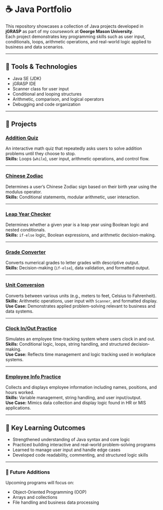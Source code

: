 # ☕ Java Portfolio

This repository showcases a collection of Java projects developed in **jGRASP** as part of my coursework at **George Mason University**.  
Each project demonstrates key programming skills such as user input, conditionals, loops, arithmetic operations, and real-world logic applied to business and data scenarios.

---

## 🧰 Tools & Technologies
- Java SE (JDK)
- jGRASP IDE
- Scanner class for user input
- Conditional and looping structures
- Arithmetic, comparison, and logical operators
- Debugging and code organization

---

## 📂 Projects

### [Addition Quiz](./AdditionQuizWhile/AdditionQuizWhile.java)
An interactive math quiz that repeatedly asks users to solve addition problems until they choose to stop.  
**Skills:** Loops (`while`), user input, arithmetic operations, and control flow.

---

### [Chinese Zodiac](./ChineseZodiac/ChineseZodiac.java)
Determines a user’s Chinese Zodiac sign based on their birth year using the modulus operator.  
**Skills:** Conditional statements, modular arithmetic, user interaction.

---

### [Leap Year Checker](./LeapYear/LeapYear.java)
Determines whether a given year is a leap year using Boolean logic and nested conditionals.  
**Skills:** `if-else` logic, Boolean expressions, and arithmetic decision-making.

---

### [Grade Converter](./GradeConverter/GradeConverter.java)
Converts numerical grades to letter grades with descriptive output.  
**Skills:** Decision-making (`if-else`), data validation, and formatted output.

---

### [Unit Conversion](./UnitConversion/UnitConversion.java)
Converts between various units (e.g., meters to feet, Celsius to Fahrenheit).  
**Skills:** Arithmetic operations, user input with `Scanner`, and formatted display.  
**Use Case:** Demonstrates applied problem-solving relevant to business and data systems.

---

### [Clock In/Out Practice](./ClockInOutPractice/ClockInOutPractice.java)
Simulates an employee time-tracking system where users clock in and out.  
**Skills:** Conditional logic, loops, string handling, and structured decision-making.  
**Use Case:** Reflects time management and logic tracking used in workplace systems.

---

### [Employee Info Practice](./EmployeeInfoPractice/EmployeeInfoPractice.java)
Collects and displays employee information including names, positions, and hours worked.  
**Skills:** Variable management, string handling, and user input/output.  
**Use Case:** Mimics data collection and display logic found in HR or MIS applications.

---

## 🎯 Key Learning Outcomes
- Strengthened understanding of Java syntax and core logic  
- Practiced building interactive and real-world problem-solving programs  
- Learned to manage user input and handle edge cases  
- Developed code readability, commenting, and structured logic skills  

---

### 🧠 Future Additions
Upcoming programs will focus on:
- Object-Oriented Programming (OOP)
- Arrays and collections
- File handling and business data processing
